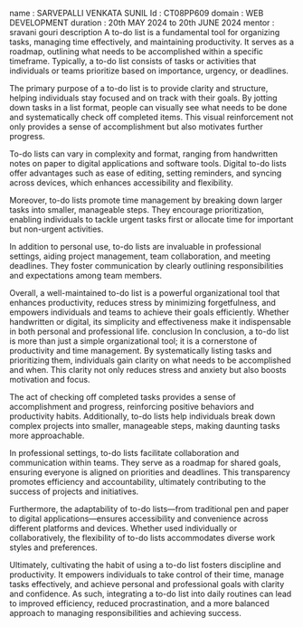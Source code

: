 name : SARVEPALLI VENKATA SUNIL
Id : CT08PP609
domain : WEB DEVELOPMENT 
duration : 20th MAY 2024 to 20th JUNE 2024 
mentor : sravani gouri
description
A to-do list is a fundamental tool for organizing tasks, managing time effectively, and maintaining productivity. It serves as a roadmap, outlining what needs to be accomplished within a specific timeframe. Typically, a to-do list consists of tasks or activities that individuals or teams prioritize based on importance, urgency, or deadlines.

The primary purpose of a to-do list is to provide clarity and structure, helping individuals stay focused and on track with their goals. By jotting down tasks in a list format, people can visually see what needs to be done and systematically check off completed items. This visual reinforcement not only provides a sense of accomplishment but also motivates further progress.

To-do lists can vary in complexity and format, ranging from handwritten notes on paper to digital applications and software tools. Digital to-do lists offer advantages such as ease of editing, setting reminders, and syncing across devices, which enhances accessibility and flexibility.

Moreover, to-do lists promote time management by breaking down larger tasks into smaller, manageable steps. They encourage prioritization, enabling individuals to tackle urgent tasks first or allocate time for important but non-urgent activities.

In addition to personal use, to-do lists are invaluable in professional settings, aiding project management, team collaboration, and meeting deadlines. They foster communication by clearly outlining responsibilities and expectations among team members.

Overall, a well-maintained to-do list is a powerful organizational tool that enhances productivity, reduces stress by minimizing forgetfulness, and empowers individuals and teams to achieve their goals efficiently. Whether handwritten or digital, its simplicity and effectiveness make it indispensable in both personal and professional life. conclusion In conclusion, a to-do list is more than just a simple organizational tool; it is a cornerstone of productivity and time management. By systematically listing tasks and prioritizing them, individuals gain clarity on what needs to be accomplished and when. This clarity not only reduces stress and anxiety but also boosts motivation and focus.

The act of checking off completed tasks provides a sense of accomplishment and progress, reinforcing positive behaviors and productivity habits. Additionally, to-do lists help individuals break down complex projects into smaller, manageable steps, making daunting tasks more approachable.

In professional settings, to-do lists facilitate collaboration and communication within teams. They serve as a roadmap for shared goals, ensuring everyone is aligned on priorities and deadlines. This transparency promotes efficiency and accountability, ultimately contributing to the success of projects and initiatives.

Furthermore, the adaptability of to-do lists—from traditional pen and paper to digital applications—ensures accessibility and convenience across different platforms and devices. Whether used individually or collaboratively, the flexibility of to-do lists accommodates diverse work styles and preferences.

Ultimately, cultivating the habit of using a to-do list fosters discipline and productivity. It empowers individuals to take control of their time, manage tasks effectively, and achieve personal and professional goals with clarity and confidence. As such, integrating a to-do list into daily routines can lead to improved efficiency, reduced procrastination, and a more balanced approach to managing responsibilities and achieving success.
